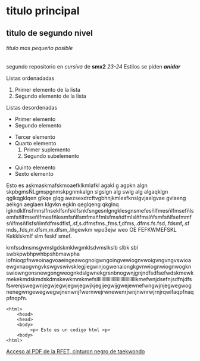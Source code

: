 # titulo principal

## titulo de segundo nivel

###### titulo mas pequeño posible

segundo repositorio en _cursiva_ de __smx2__ *23-24*
Estilos se piden **_anidar_**

Listas ordenadadas
1. Primer elemento de la lista
2. Segundo elemento de la lista

Listas desordenadas
* Primer elemento
* Segundo elemento
- Tercer elemento
- Quarto elemento
    1. Primer suplemento
    2. Segundo subelemento
+ Quinto elemento
+ Sexto elemento

Esto es askmaskmafskmoaefklkmlafkl agakl g agpkn algn skpbgmsÑLgmspgnmskpgnmkalgn slgslgn alg swlg alg algaqklgn qglkqgklqen glkqe glqg 
awzsexdrcftvgbhnjkmlesfknslgvjaelgvae gvlaeng aelkgn aeglaen klgvkn egkln qeglqeng qkglnq lgkndklfnsfmnslfnseklfsnfsklfsnkfsngesnlgngklesgnsmefesñlfmesñlfmsefñlsemfsñlfmseñlfmesfñlesmfsñlfsmfmsñfmlsfmsñdfmlslñfmslñfsmfsñlfsefmmfsñlfmsñflsfsñlmfdfmsdflsf,.sf,s.dfmsfms.,fms.f,dfms,.dfms.fs.fsd,.fdsmf,.sfmds,.fds,m.dfsm,m.dfsm,.lñgewkm wpo3ejw weo OE FEFKWMEFSKL Kekklskmlf slm feskf smef.

kmfssdmsmsgvmslgdskmklwgmklsdvmslkslb slbk sbl swbkpwbhpwhbpshbmawpha iofnioqpfnweoinagvoaeingeawognoigwngoingvewiognvwoigvngvngvswioaewgvnaogvngvkswgvswivsklegjiegwinjogwenaiongkgvnwiognwiognwogknswiowngonsnewgongweognkdslgwnekgrsnbnogwnjgnjndfsdfsefwdskmewkmekekmdskmdskdmskewkmmkmefslllllllllllllllllllllllllllllllkmefwnjdsefnjsdfnjdfsfswenjswegwnjegwjegwjegwjegwjkjegijegwijgwejewnefwngwjnjegwegwognenegwngewegwegwjnenwnjfwernwejrwnewenrjwnjnwnrwjrnjrqwifaqpfnaqpfnqpfn.

```
<html>
    <head>
    <head>
    <body>
         <p> Esto es un codigo html <p>
    <body>
<html>
```
[Acceso al PDF de la RFET, cinturon negro de taekwondo](http://www.fmtaekwondo.es/wp-content/uploads/2012/09/R.F.E.T._-Reglamento_examen_de_1-al-5-Dan_16-02-2013-ok..pdf "enlace a la RFET")